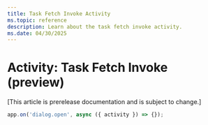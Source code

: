 ```yaml
---
title: Task Fetch Invoke Activity
ms.topic: reference
description: Learn about the task fetch invoke activity.
ms.date: 04/30/2025
---
```


# Activity: Task Fetch Invoke (preview)

[This article is prerelease documentation and is subject to change.]

```typescript
app.on('dialog.open', async ({ activity }) => {});
```